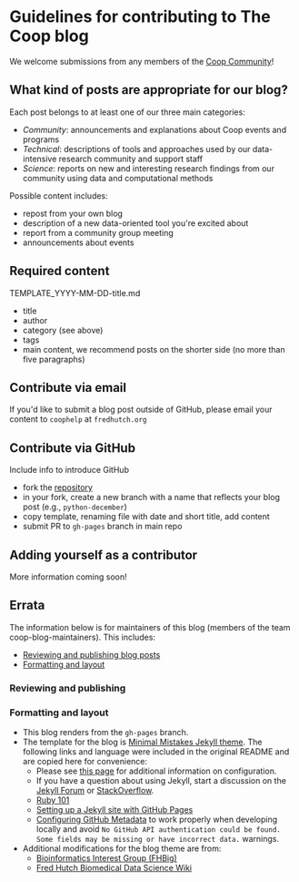 # Guidelines for contributing to The Coop blog

We welcome submissions from any members of the [Coop Community](https://research.fhcrc.org/coop/en.html)!

## What kind of posts are appropriate for our blog?

Each post belongs to at least one of our three main categories:
 - *Community*: announcements and explanations about Coop events and programs
 - *Technical*: descriptions of tools and approaches used by our data-intensive research community and support staff
 - *Science*: reports on new and interesting research findings from our community using data and computational methods

Possible content includes:
- repost from your own blog
- description of a new data-oriented tool you're excited about
- report from a community group meeting
- announcements about events

## Required content

TEMPLATE_YYYY-MM-DD-title.md

- title
- author
- category (see above)
- tags
- main content, we recommend posts on the shorter side (no more than five paragraphs)

## Contribute via email

If you'd like to submit a blog post outside of GitHub, please email your content to `coophelp` at `fredhutch.org`

## Contribute via GitHub

Include info to introduce GitHub

- fork the [repository](https://github.com/FredHutch/coop)
- in your fork, create a new branch with a name that reflects your blog post (e.g., `python-december`)
- copy template, renaming file with date and short title, add content
- submit PR to `gh-pages` branch in main repo

## Adding yourself as a contributor

More information coming soon!

## Errata

The information below is for maintainers of this blog (members of the team coop-blog-maintainers). This includes:
- [Reviewing and publishing blog posts](#reviewing-and-publishing)
- [Formatting and layout](#formatting-and-layout)

### Reviewing and publishing

### Formatting and layout

- This blog renders from the `gh-pages` branch.
- The template for the blog is [Minimal Mistakes Jekyll theme](https://github.com/mmistakes/minimal-mistakes). The following links and language were included in the original README and are copied here for convenience:
  - Please see [this page](https://mmistakes.github.io/minimal-mistakes/docs/configuration/) for additional information on configuration.
  - If you have a question about using Jekyll, start a discussion on the [Jekyll Forum](https://talk.jekyllrb.com/) or [StackOverflow](https://stackoverflow.com/questions/tagged/jekyll).
  - [Ruby 101](https://jekyllrb.com/docs/ruby-101/)
  - [Setting up a Jekyll site with GitHub Pages](https://jekyllrb.com/docs/github-pages/)
  - [Configuring GitHub Metadata](https://github.com/jekyll/github-metadata/blob/master/docs/configuration.md#configuration) to work properly when developing locally and avoid `No GitHub API authentication could be found. Some fields may be missing or have incorrect data.` warnings.
- Additional modifications for the blog theme are from:
  - [Bioinformatics Interest Group (FHBig)](https://fredhutch.github.io/FHBig/)
  - [Fred Hutch Biomedical Data Science Wiki](https://sciwiki.fredhutch.org)
